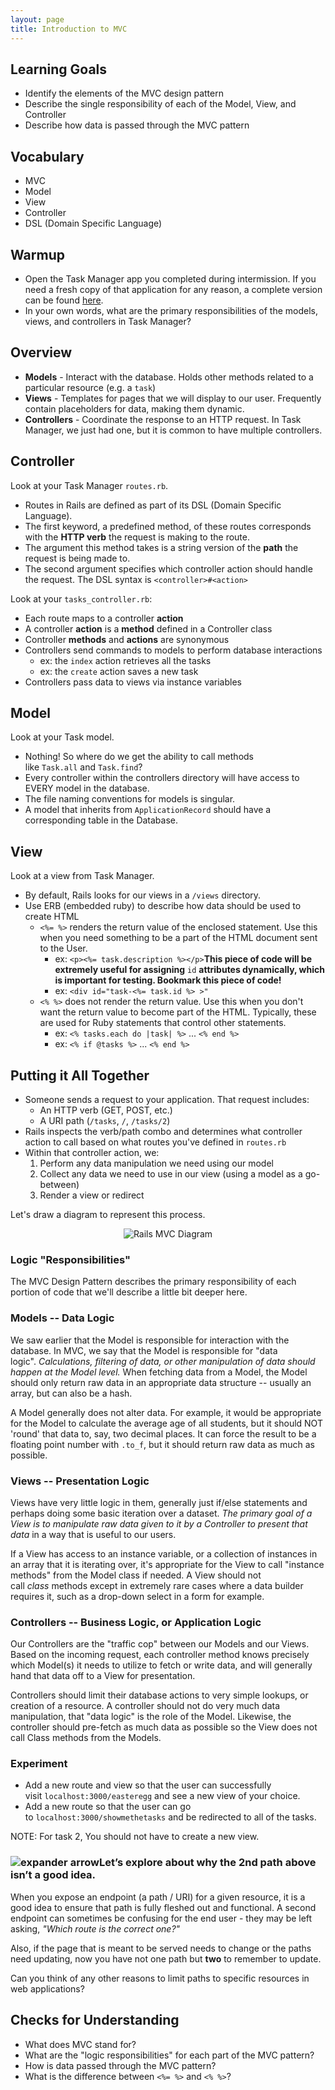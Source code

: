 ```yaml
---
layout: page
title: Introduction to MVC
---
```


## Learning Goals

- Identify the elements of the MVC design pattern
- Describe the single responsibility of each of the Model, View, and Controller
- Describe how data is passed through the MVC pattern

## Vocabulary

- MVC
- Model
- View
- Controller
- DSL (Domain Specific Language)

## Warmup

- Open the Task Manager app you completed during intermission. If you need a fresh copy of that application for any reason, a complete version can be found [here](https://github.com/turingschool-examples/task_manager_rails_complete).
- In your own words, what are the primary responsibilities of the models, views, and controllers in Task Manager?

## Overview

- **Models** - Interact with the database. Holds other methods related to a particular resource (e.g. a `task`)
- **Views** - Templates for pages that we will display to our user. Frequently contain placeholders for data, making them dynamic.
- **Controllers** - Coordinate the response to an HTTP request. In Task Manager, we just had one, but it is common to have multiple controllers.

## Controller

Look at your Task Manager `routes.rb`.

- Routes in Rails are defined as part of its DSL (Domain Specific Language).
- The first keyword, a predefined method, of these routes corresponds with the **HTTP verb** the request is making to the route.
- The argument this method takes is a string version of the **path** the request is being made to.
- The second argument specifies which controller action should handle the request. The DSL syntax is `<controller>#<action>`

Look at your `tasks_controller.rb`:

- Each route maps to a controller **action**
- A controller **action** is a **method** defined in a Controller class
- Controller **methods** and **actions** are synonymous
- Controllers send commands to models to perform database interactions
    - ex: the `index` action retrieves all the tasks
    - ex: the `create` action saves a new task
- Controllers pass data to views via instance variables

## Model

Look at your Task model.

- Nothing! So where do we get the ability to call methods like `Task.all` and `Task.find`?
- Every controller within the controllers directory will have access to EVERY model in the database.
- The file naming conventions for models is singular.
- A model that inherits from `ApplicationRecord` should have a corresponding table in the Database.

## View

Look at a view from Task Manager.

- By default, Rails looks for our views in a `/views` directory.
- Use ERB (embedded ruby) to describe how data should be used to create HTML
    - `<%= %>` renders the return value of the enclosed statement. Use this when you need something to be a part of the HTML document sent to the User.
        - ex: `<p><%= task.description %></p>`**This piece of code will be extremely useful for assigning** `id` **attributes dynamically, which is important for testing. Bookmark this piece of code!**
        - ex: `<div id="task-<%= task.id %> >"`
    - `<% %>` does not render the return value. Use this when you don't want the return value to become part of the HTML. Typically, these are used for Ruby statements that control other statements.
        - ex: `<% tasks.each do |task| %>` ... `<% end %>`
        - ex: `<% if @tasks %>` ... `<% end %>`
        

## Putting it All Together

- Someone sends a request to your application. That request includes:
    - An HTTP verb (GET, POST, etc.)
    - A URI path (`/tasks`, `/`, `/tasks/2`)
- Rails inspects the verb/path combo and determines what controller action to call based on what routes you've defined in `routes.rb`
- Within that controller action, we:
    1. Perform any data manipulation we need using our model
    2. Collect any data we need to use in our view (using a model as a go-between)
    3. Render a view or redirect

Let's draw a diagram to represent this process.

<p>
  <center>
    <img src="./images/mvc_rails.png" alt="Rails MVC Diagram" />
  </center>
</p>

### Logic "Responsibilities"

The MVC Design Pattern describes the primary responsibility of each portion of code that we'll describe a little bit deeper here.

### Models -- Data Logic

We saw earlier that the Model is responsible for interaction with the database. In MVC, we say that the Model is responsible for "data logic". *Calculations, filtering of data, or other manipulation of data should happen at the Model level.* When fetching data from a Model, the Model should only return raw data in an appropriate data structure -- usually an array, but can also be a hash.

A Model generally does not alter data. For example, it would be appropriate for the Model to calculate the average age of all students, but it should NOT 'round' that data to, say, two decimal places. It can force the result to be a floating point number with `.to_f`, but it should return raw data as much as possible.

### Views -- Presentation Logic

Views have very little logic in them, generally just if/else statements and perhaps doing some basic iteration over a dataset. *The primary goal of a View is to manipulate raw data given to it by a Controller to present that data* in a way that is useful to our users.

If a View has access to an instance variable, or a collection of instances in an array that it is iterating over, it's appropriate for the View to call "instance methods" from the Model class if needed. A View should not call *class* methods except in extremely rare cases where a data builder requires it, such as a drop-down select in a form for example.

### Controllers -- Business Logic, or Application Logic

Our Controllers are the "traffic cop" between our Models and our Views. Based on the incoming request, each controller method knows precisely which Model(s) it needs to utilize to fetch or write data, and will generally hand that data off to a View for presentation.

Controllers should limit their database actions to very simple lookups, or creation of a resource. A controller should not do very much data manipulation, that "data logic" is the role of the Model. Likewise, the controller should pre-fetch as much data as possible so the View does not call Class methods from the Models.

### Experiment

- Add a new route and view so that the user can successfully visit `localhost:3000/easteregg` and see a new view of your choice.
- Add a new route so that the user can go to `localhost:3000/showmethetasks` and be redirected to all of the tasks.

NOTE: For task 2, You should not have to create a new view.



<section class="answer">
<h3>
<img class="expander-arrow" src="/assets/images/arrow.svg" alt="expander arrow">Let’s explore about why the 2nd path above isn’t a good idea.
</h3>

When you expose an endpoint (a path / URI) for a given resource, it is a good idea to ensure that path is fully fleshed out and functional. A second endpoint can sometimes be confusing for the end user - they may be left asking, _"Which route is the correct one?"_ 

Also, if the page that is meant to be served needs to change or the paths need updating, now you have not one path but __two__ to remember to update. 

Can you think of any other reasons to limit paths to specific resources in web applications?
</section>

## Checks for Understanding

- What does MVC stand for?
- What are the "logic responsibilities" for each part of the MVC pattern?
- How is data passed through the MVC pattern?
- What is the difference between `<%= %>` and `<% %>`?